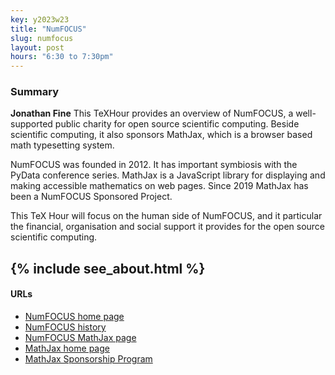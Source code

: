 ```yaml
---
key: y2023w23
title: "NumFOCUS"
slug: numfocus
layout: post
hours: "6:30 to 7:30pm"
---
```


### Summary


**Jonathan Fine** This TeXHour provides an overview of NumFOCUS, a
well-supported public charity for open source scientific
computing. Beside scientific computing, it also sponsors MathJax,
which is a browser based math typesetting system.

NumFOCUS was founded in 2012. It has important symbiosis with the
PyData conference series. MathJax is a JavaScript library for
displaying and making accessible mathematics on web pages. Since 2019
MathJax has been a NumFOCUS Sponsored Project.

This TeX Hour will focus on the human side of NumFOCUS, and it
particular the financial, organisation and social support it provides
for the open source scientific computing.


{% include see_about.html %}
---

#### URLs

* [NumFOCUS home page](https://numfocus.org/)
* [NumFOCUS history](https://numfocus.org/history)
* [NumFOCUS MathJax page](https://numfocus.org/project/mathjax)
* [MathJax home page](https://www.mathjax.org/)
* [MathJax Sponsorship Program](https://www.mathjax.org/#sponsorship-program)
